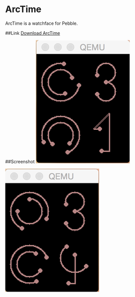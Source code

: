 # ArcTime
ArcTime is a watchface for Pebble.

##Link
[Download ArcTime](https://www.dropbox.com/sh/emvsrh8t3p1fq8d/AACSxMDDY0P6VQhZrs1xV6vwa?dl=0)

##Screenshot
![screenshot1](screenshot1.png)

![screenshot2](screenshot2.png)

